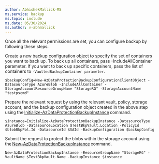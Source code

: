 ```yaml
---
author: AbhishekMallick-MS
ms.service: backup
ms.topic: include
ms.date: 05/30/2024
ms.author: v-abhmallick
---
```


Once all the relevant permissions are set, you can configure backup by following these steps.

Create a new backup configuration object to specify the set of containers you want to back up. To back up all containers, pass -IncludeAllContainer parameter. If you want to back up specific containers, pass the list of containers to `-VaultedBackupContainer parameter`. 

```azurepowershell-interactive
$backupConfig=New-AzDataProtectionBackupConfigurationClientObject -DatasourceType AzureBlob -IncludeAllContainer -StorageAccountResourceGroupName "StorageRG" -StorageAccountName "testpscmd"
```

Prepare the relevant request by using the relevant vault, policy, storage account, and the backup configuration object created in the above step using the [Initialize-AzDataProtectionBackupInstance](/powershell/module/az.dataprotection/initialize-azdataprotectionbackupinstance) command.  

```azurepowershell-interactive
$instance=Initialize-AzDataProtectionBackupInstance -DatasourceType AzureBlob -DatasourceLocation $TestBkpVault.Location -PolicyId $blobBkpPol.Id -DatasourceId $SAId -BackupConfiguration $backupConfig
```

Submit the request to protect the blobs within the storage account using the [New-AzDataProtectionBackupInstance](/powershell/module/az.dataprotection/new-azdataprotectionbackupinstance) command.

```azurepowershell-interactive
New-AzDataProtectionBackupInstance -ResourceGroupName "StorageRG" -VaultName $TestBkpVault.Name -BackupInstance $instance
```

 